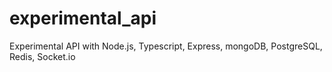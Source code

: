 # experimental_api
Experimental API with Node.js, Typescript, Express, mongoDB, PostgreSQL, Redis, Socket.io
